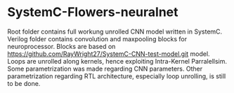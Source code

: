 # SystemC-Flowers-neuralnet
Root folder contains full workung unrolled CNN model written in SystemC.
Verilog folder contains convolution and maxpooling blocks for neuroprocessor. Blocks are based on https://github.com/RayWright27/SystemC-CNN-test-model.git model.
Loops are unrolled along kernels, hence exploiting Intra-Kernel Parralellsim.
Some parametrization was made regarding CNN parameters. Other parametrization regarding RTL architecture, especially loop unrolling, is still to be done.
